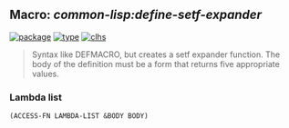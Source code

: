 ## Macro: ***common-lisp:define-setf-expander***
[![package](https://img.shields.io/badge/Package-COMMON--LISP-5f9ea0.svg?style=social&colorA=999999)](../) [![type](https://img.shields.io/badge/Type-Macro-5f9ea0.svg?style=social&colorA=999999)](../#macro) [![clhs](https://img.shields.io/badge/CLHS-DEFINE--SETF--EXPANDER-5f9ea0.svg?style=social&colorA=999999)](http://www.lispworks.com/documentation/HyperSpec/Body/m_defi_3.htm) 

> Syntax like DEFMACRO, but creates a setf expander function. The body
> of the definition must be a form that returns five appropriate values.

### Lambda list
```
(ACCESS-FN LAMBDA-LIST &BODY BODY)
```
